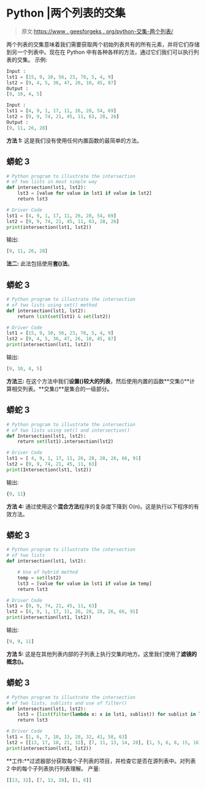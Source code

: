 # Python |两个列表的交集

> 原文:[https://www . geesforgeks . org/python-交集-两个列表/](https://www.geeksforgeeks.org/python-intersection-two-lists/)

两个列表的交集意味着我们需要获取两个初始列表共有的所有元素，并将它们存储到另一个列表中。现在在 Python 中有各种各样的方法，通过它们我们可以执行列表的交集。
示例:

```py
Input : 
lst1 = [15, 9, 10, 56, 23, 78, 5, 4, 9]
lst2 = [9, 4, 5, 36, 47, 26, 10, 45, 87]
Output :
[9, 10, 4, 5]

Input :
lst1 = [4, 9, 1, 17, 11, 26, 28, 54, 69]
lst2 = [9, 9, 74, 21, 45, 11, 63, 28, 26]
Output :
[9, 11, 26, 28]
```

**方法 1:**
这是我们没有使用任何内置函数的最简单的方法。

## 蟒蛇 3

```py
# Python program to illustrate the intersection
# of two lists in most simple way
def intersection(lst1, lst2):
    lst3 = [value for value in lst1 if value in lst2]
    return lst3

# Driver Code
lst1 = [4, 9, 1, 17, 11, 26, 28, 54, 69]
lst2 = [9, 9, 74, 21, 45, 11, 63, 28, 26]
print(intersection(lst1, lst2))
```

输出:

```py
[9, 11, 26, 28]
```

**法二:**
此法包括使用**套()法**。

## 蟒蛇 3

```py
# Python program to illustrate the intersection
# of two lists using set() method
def intersection(lst1, lst2):
    return list(set(lst1) & set(lst2))

# Driver Code
lst1 = [15, 9, 10, 56, 23, 78, 5, 4, 9]
lst2 = [9, 4, 5, 36, 47, 26, 10, 45, 87]
print(intersection(lst1, lst2))
```

输出:

```py
[9, 10, 4, 5]
```

**方法三:**
在这个方法中我们**设置()较大的列表**，然后使用内置的函数**交集()**计算相交列表。**交集()**是集合的一级部分。

## 蟒蛇 3

```py
# Python program to illustrate the intersection
# of two lists using set() and intersection()
def Intersection(lst1, lst2):
    return set(lst1).intersection(lst2)

# Driver Code
lst1 = [ 4, 9, 1, 17, 11, 26, 28, 28, 26, 66, 91]
lst2 = [9, 9, 74, 21, 45, 11, 63]
print(Intersection(lst1, lst2))
```

输出:

```py
{9, 11}
```

**方法 4:**
通过使用这个**混合方法**程序的复杂度下降到 O(n)。这是执行以下程序的有效方法。

## 蟒蛇 3

```py
# Python program to illustrate the intersection
# of two lists
def intersection(lst1, lst2):

    # Use of hybrid method
    temp = set(lst2)
    lst3 = [value for value in lst1 if value in temp]
    return lst3

# Driver Code
lst1 = [9, 9, 74, 21, 45, 11, 63]
lst2 = [4, 9, 1, 17, 11, 26, 28, 28, 26, 66, 91]
print(intersection(lst1, lst2))
```

输出:

```py
[9, 9, 11]
```

**方法 5:**
这是在其他列表内部的子列表上执行交集的地方。这里我们使用了**滤镜的概念()。**

## 蟒蛇 3

```py
# Python program to illustrate the intersection
# of two lists, sublists and use of filter()
def intersection(lst1, lst2):
    lst3 = [list(filter(lambda x: x in lst1, sublist)) for sublist in lst2]
    return lst3

# Driver Code
lst1 = [1, 6, 7, 10, 13, 28, 32, 41, 58, 63]
lst2 = [[13, 17, 18, 21, 32], [7, 11, 13, 14, 28], [1, 5, 6, 8, 15, 16]]
print(intersection(lst1, lst2))
```

**工作:**过滤器部分获取每个子列表的项目，并检查它是否在源列表中。对列表 2 中的每个子列表执行列表理解。
产量:

```py
[[13, 32], [7, 13, 28], [1, 6]]
```